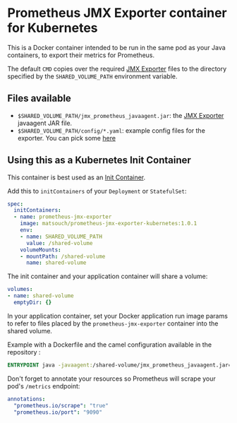 # Prometheus JMX Exporter container for Kubernetes

This is a Docker container intended to be run in the same pod as your Java containers, to export their metrics for Prometheus.

The default `CMD` copies over the required [JMX Exporter](https://github.com/prometheus/jmx_exporter) files to the directory specified by the `SHARED_VOLUME_PATH` environment variable.

## Files available

* `$SHARED_VOLUME_PATH/jmx_prometheus_javaagent.jar`: the [JMX Exporter](https://github.com/prometheus/jmx_exporter) javaagent JAR file.
* `$SHARED_VOLUME_PATH/config/*.yaml`: example config files for the exporter. You can pick some [here](https://github.com/prometheus/jmx_exporter/blob/master/example_configs/)

## Using this as a Kubernetes Init Container

This container is best used as an [Init Container](https://kubernetes.io/docs/concepts/workloads/pods/init-containers/).

Add this to `initContainers` of your `Deployment` or `StatefulSet`:

```yaml
spec:
  initContainers:
  - name: prometheus-jmx-exporter
    image: matsouch/prometheus-jmx-exporter-kubernetes:1.0.1
    env:
    - name: SHARED_VOLUME_PATH
      value: /shared-volume
    volumeMounts:
    - mountPath: /shared-volume
      name: shared-volume
```

The init container and your application container will share a volume:

```yaml
volumes:
- name: shared-volume
  emptyDir: {}
```

In your application container, set your Docker application run image params to refer to files placed by the `prometheus-jmx-exporter` container into the shared volume.

Example with a Dockerfile and the camel configuration available in the repository :

```Dockerfile
ENTRYPOINT java -javaagent:/shared-volume/jmx_prometheus_javaagent.jar=9090:/shared-volume/configs/camel-config.yml -jar /app.jar
```

Don't forget to annotate your resources so Prometheus will scrape your pod's `/metrics` endpoint:

```yaml
annotations:
  "prometheus.io/scrape": "true"
  "prometheus.io/port": "9090"
```
